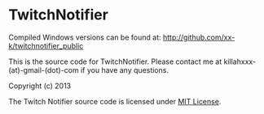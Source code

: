 TwitchNotifier
===


Compiled Windows versions can be found at:
http://github.com/xx-k/twitchnotifier_public


This is the source code for TwitchNotifier. Please contact me at killahxxx-(at)-gmail-(dot)-com if you have any questions.




Copyright (c) 2013

The Twitch Notifier source code is licensed under <a href="http://opensource.org/licenses/MIT">MIT License</a>.
